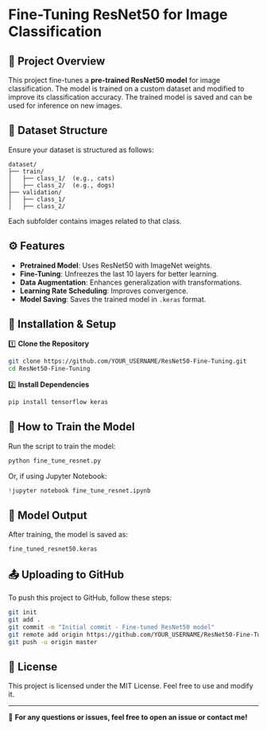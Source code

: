 # Fine-Tuning ResNet50 for Image Classification

## 📌 Project Overview
This project fine-tunes a **pre-trained ResNet50 model** for image classification. The model is trained on a custom dataset and modified to improve its classification accuracy. The trained model is saved and can be used for inference on new images.

## 📂 Dataset Structure
Ensure your dataset is structured as follows:
```
dataset/
├── train/
│   ├── class_1/  (e.g., cats)
│   ├── class_2/  (e.g., dogs)
├── validation/
│   ├── class_1/
│   ├── class_2/
```
Each subfolder contains images related to that class.

## ⚙️ Features
- **Pretrained Model**: Uses ResNet50 with ImageNet weights.
- **Fine-Tuning**: Unfreezes the last 10 layers for better learning.
- **Data Augmentation**: Enhances generalization with transformations.
- **Learning Rate Scheduling**: Improves convergence.
- **Model Saving**: Saves the trained model in `.keras` format.

## 🚀 Installation & Setup
1️⃣ **Clone the Repository**
```bash
git clone https://github.com/YOUR_USERNAME/ResNet50-Fine-Tuning.git
cd ResNet50-Fine-Tuning
```

2️⃣ **Install Dependencies**
```bash
pip install tensorflow keras
```

## 🔧 How to Train the Model
Run the script to train the model:
```bash
python fine_tune_resnet.py
```
Or, if using Jupyter Notebook:
```python
!jupyter notebook fine_tune_resnet.ipynb
```

## 💾 Model Output
After training, the model is saved as:
```
fine_tuned_resnet50.keras
```

## 📤 Uploading to GitHub
To push this project to GitHub, follow these steps:
```bash
git init
git add .
git commit -m "Initial commit - Fine-tuned ResNet50 model"
git remote add origin https://github.com/YOUR_USERNAME/ResNet50-Fine-Tuning.git
git push -u origin master
```

## 📄 License
This project is licensed under the MIT License. Feel free to use and modify it.

---
📩 **For any questions or issues, feel free to open an issue or contact me!**

